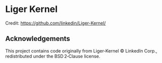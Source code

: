 # Liger Kernel

Credit: https://github.com/linkedin/Liger-Kernel/

## Acknowledgements

This project contains code originally from Liger‑Kernel © LinkedIn Corp., redistributed under the BSD 2‑Clause license.
